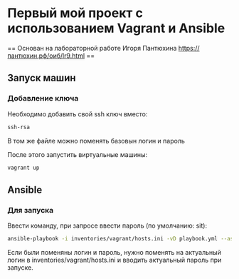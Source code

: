 # Первый мой проект с использованием Vagrant и Ansible
== Основан на лабораторной работе Игоря Пантюхина https://пантюхин.рф/оиб/lr9.html ==

## Запуск машин
### Добавление ключа
Необходимо добавить свой ssh ключ вместо:
```bash
ssh-rsa 
```
В том же файле можно поменять базовын логин и пароль

После этого запустить виртуальные машины:
```bash
vagrant up
```

## Ansible
### Для запуска 
Ввести команду, при запросе ввести пароль (по умолчанию: sit):
```bash
ansible-playbook -i inventories/vagrant/hosts.ini -vD playbook.yml --ask-become-pass
```
Если были поменяны логин и пароль, нужно поменять на актуальный логин в inventories/vagrant/hosts.ini и вводить актуальный пароль при запуске.